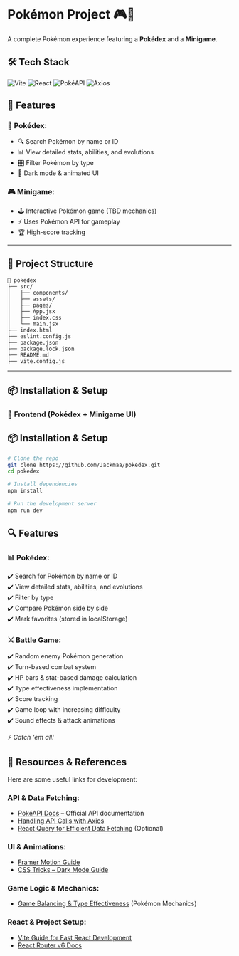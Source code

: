 # Pokémon Project 🎮🦾

A complete Pokémon experience featuring a **Pokédex** and a **Minigame**.

## 🛠️ Tech Stack

![Vite](https://img.shields.io/badge/Vite-4468F2?style=for-the-badge&logo=vite&logoColor=white)
![React](https://img.shields.io/badge/React-61DAFB?style=for-the-badge&logo=react&logoColor=black)
![PokéAPI](https://img.shields.io/badge/PokéAPI-FFCB05?style=for-the-badge&logo=pokemon&logoColor=black)
![Axios](https://img.shields.io/badge/Axios-5A29E4?style=for-the-badge&logo=axios&logoColor=white)

## 🚀 Features

### 📖 Pokédex:

- 🔍 Search Pokémon by name or ID
- 📊 View detailed stats, abilities, and evolutions
- 🎛️ Filter Pokémon by type
- 🎨 Dark mode & animated UI

### 🎮 Minigame:

- 🕹️ Interactive Pokémon game (TBD mechanics)
- ⚡ Uses Pokémon API for gameplay
- 🏆 High-score tracking

---

## 📂 Project Structure

```
📁 pokedex
├── src/
│   ├── components/
│   ├── assets/
│   ├── pages/
│   ├── App.jsx
│   ├── index.css
│   └── main.jsx
├── index.html
├── eslint.config.js
├── package.json
├── package.lock.json
├── README.md
├── vite.config.js
```

---

## 📦 Installation & Setup

### 🎨 **Frontend (Pokédex + Minigame UI)**

## 📦 Installation & Setup

```sh
# Clone the repo
git clone https://github.com/Jackmaa/pokedex.git
cd pokedex

# Install dependencies
npm install

# Run the development server
npm run dev
```

## 🔍 Features

### 📊 Pokédex:

✔️ Search for Pokémon by name or ID  
✔️ View detailed stats, abilities, and evolutions  
✔️ Filter by type  
✔️ Compare Pokémon side by side  
✔️ Mark favorites (stored in localStorage)

### ⚔️ Battle Game:

✔️ Random enemy Pokémon generation  
✔️ Turn-based combat system  
✔️ HP bars & stat-based damage calculation  
✔️ Type effectiveness implementation  
✔️ Score tracking  
✔️ Game loop with increasing difficulty  
✔️ Sound effects & attack animations

⚡ _Catch 'em all!_

## 📖 Resources & References

Here are some useful links for development:

### **API & Data Fetching:**

- [PokéAPI Docs](https://pokeapi.co/docs/v2) – Official API documentation
- [Handling API Calls with Axios](https://axios-http.com/)
- [React Query for Efficient Data Fetching](https://react-query.tanstack.com/) (Optional)

### **UI & Animations:**

- [Framer Motion Guide](https://www.framer.com/motion/)
- [CSS Tricks – Dark Mode Guide](https://css-tricks.com/a-complete-guide-to-dark-mode-on-the-web/)

### **Game Logic & Mechanics:**

- [Game Balancing & Type Effectiveness](https://pokemondb.net/type) (Pokémon Mechanics)

### **React & Project Setup:**

- [Vite Guide for Fast React Development](https://vitejs.dev/guide/)
- [React Router v6 Docs](https://reactrouter.com/en/main)

